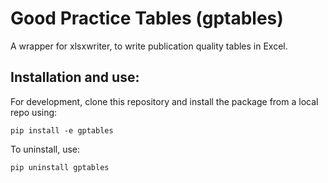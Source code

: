 # Good Practice Tables (gptables)

A wrapper for xlsxwriter, to write publication quality tables in Excel.

## Installation and use:

For development, clone this repository and install the package from a local repo using:

```
pip install -e gptables
```

To uninstall, use:

```
pip uninstall gptables
```